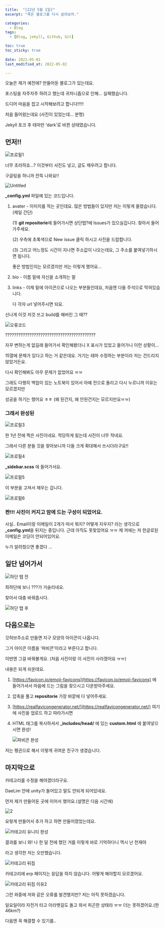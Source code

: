 ```yaml
---
title:  "[22년 5월 1일]"
excerpt: "죽은 블로그를 다시 살려보자."

categories:
  - Blog
tags:
  - [Blog, jekyll, Github, Git]

toc: true
toc_sticky: true
 
date: 2022-05-01
last_modified_at: 2022-05-02

---
```





오늘은 제가 예전에? 만들어둔 블로그가 있는데요.

포스팅을 자주자주 하려고 했는데 귀차니즘으로 인해... 실패했습니다.

드디어 마음을 잡고 시작해보려고 합니다!!!!!

처음 들어왔는데요 (사진이 있었는데... 분명)

Jekyll 포크 후 테마만 ‘dark’로 바뀐 상태였습니다.

## 먼저!!

![프로필1](https://user-images.githubusercontent.com/102167336/166250365-85987a33-24ba-4edd-8858-03ea5a228976.png)

너무 초라하죠...? 이것부터 사진도 넣고, 글도 채우려고 합니다.

구글링을 하니까 잔뜩 나와요!!

![Untitled](https://user-images.githubusercontent.com/102167336/166250548-a8c4cff9-d098-426b-82aa-683c5cb8428f.png)


**_config.yml** 파일에 있는 코드입니다.

1. avater - 이미지를 적는 곳인데요. 많은 방법들이 있지만 저는 이렇게 올렸습니다.(제일 간단)
    
    (1) **git repositorie**에 들어가시면 상단탭?에 Issues가 있으실겁니다. 찾아서 들어가주세요.
    
    (2) 우측에 초록색으로 New issue 클릭 하시고 사진을 드랍합니다.
    
    (3) 그리고 어느정도 시간이 지나면 주소값이 나오는데요, 그 주소를 붙여넣기하시면 됩니다. 
    
    좋은 방법인지는 모르겠지만 저는 이렇게 했어요... 
    
2. bio - 이름 밑에 자신을 소개하는 말
3. links - 이제 밑에 아이콘으로 나오는 부분들인데요, 처음엔 다들 주석으로 막혀있습니다.
    
    다 각자 url 넣어주시면 되요. 
    

신나게 이것 저것 쓰고 build를 해버린 그 때??

![오류코드](https://user-images.githubusercontent.com/102167336/166250709-b8392c19-16a6-485c-96a6-0b0e391ea774.png)

?????????????????????????????????????????

자꾸 변하는게 없길래 들어가서 확인해봤더니 X 표시가 있었고 들어가니 이런 상황이...

15열에 문제가 있다고 하는 거 같은데요. 거기는 테마 수정하는 부분이라 저는 건드리지 않았거든요.

다시 확인해봐도 아무 문제가 없었어요 ㅠㅠ

그래도 다행히 백업이 있는 노트북이 있어서 아예 전으로 돌리고 다시 누르니까 이유는 모르겠지만

성공을 하기는 했어요 ㅎㅎ (왜 된건지, 왜 안된건지는 모르지만요ㅠㅠ)

### 그래서 완성된

![프로필3](https://user-images.githubusercontent.com/102167336/166250754-ae76aa87-74b8-48e8-965d-f332058e0d8c.png)


한 1년 전에 찍은 사진이네요. 적당하게 됬는데 사진이 너무 작네요.

그래서 다른 분들 깃을 찾아보니까 다들 크게 확대해서 쓰시더라구요!!

![프로필4](https://user-images.githubusercontent.com/102167336/166250840-0e570bf4-24a2-4dd4-83bd-816ed74821f8.png)

 **_sidebar.scss** 에 들어가서요.

![프로필5](https://user-images.githubusercontent.com/102167336/166250849-b4f9fded-8de9-479c-86e9-3fa33e134850.png)

이 부분을 고쳐서 채우는 겁니다.

![프로필6](https://user-images.githubusercontent.com/102167336/166250860-55cc0c4c-2a64-4284-bdf6-98b17df21cbe.png)

### 짠!!! 사진이 커지고 맘에 드는 구성이 되었어요.

사실.. Email이랑 이메일이 2개가 떠서 뭐지? 어떻게 지우지? 라는 생각으로 **_config.yml**을 뒤지는 중입니다. 근데 아직도 못찾았어요 ㅠㅠ 제 꺼에는 저 한글로된 이메일은 코딩이 안되어있어요.

누가 알려줬으면 좋겠다 ... 

## 일단 넘어가서

![하단 탭 전](https://user-images.githubusercontent.com/102167336/166250885-2e90faa8-d23d-4d74-9d1a-a2eae00cc829.png)

최하단에 보니 ???가 거슬리네요.

찾아서 대충 바꿔줍시다. 

![하단 탭 후](https://user-images.githubusercontent.com/102167336/166250892-b9accf2d-16a0-4579-a4c9-67acb0eeec68.png)

## 다음으로는

깃허브주소로 만들면 지구 모양의 아이콘이 나옵니다.

그거 아이콘 이름을 ‘파비콘’이라고 부른다고 합니다. 

이번엔 그걸 바꿔볼게요. (처음 사진이랑 이 사진이 사라졌어요 ㅠㅠ)

내용은 되게 쉬운데요. 

1. [https://favicon.io/emoji-favicons](https://favicon.io/emoji-favicons) 에 들어가셔서 마음에 드는 그림을 찾으시고 다운받아주세요.
2. 압축을 풀고 **repositorie** 가장 바깥에 다 넣어주세요.
3. [https://realfavicongenerator.net/](https://realfavicongenerator.net/) 여기에 사진을 업로드 하고 따라가시면
4. HTML 태그를 복사하셔서 **_includes/head/** 에 있는 **custom.html** 에 붙여넣으시면 완성!
    
   ![파비콘 완성](https://user-images.githubusercontent.com/102167336/166250950-509c89ea-292a-44d4-92a0-0a6a6fe8b3ec.png)
    

저는 펭귄으로 해서 이렇게 귀여운 친구가 생겼습니다.

## 마지막으로

카테고리를 수정을 해야겠더라구요.

DaeLim 안에 unity가 들어있고 말도 안되게 되어있네요.

먼저 제가 만들어둔 곳에 이어서 했어요.(설명은 다음 시간에) 

![2](https://user-images.githubusercontent.com/102167336/166251103-7ab10cd2-e7da-4b16-9da9-e5f95b86467b.png)

요렇게 만들어서 추가 하고 하면 만들어졌었는데요.

![카테고리 유니티 완성](https://user-images.githubusercontent.com/102167336/166251138-ed377846-52ee-4a5d-bb5e-40512ace46c0.png)

결과를 보니 와! 나 한 달 전에 했던 거를 이렇게 바로 기억하다니 역시 난 천재야

라고 생각한 저는 오만했습니다. 

![카테고리 뒤짐](https://user-images.githubusercontent.com/102167336/166251147-789fbe0c-8d2c-402d-b486-4109d460a278.png)

카테고리에 erp 페이지는 응답을 하지 않습니다. 어떻게 해야할지 모르겠어요.

![카테고리 뒤짐 이유2](https://user-images.githubusercontent.com/102167336/166251629-8dd621d5-0a98-4793-ad14-9961901b1fb2.png)


그런 와중에 저와 같은 오류를 발견했지만? 저는 아직 못하겠습니다.

일요일이라 자전거 타고 아라뱃길도 돌고 와서 피곤한 상태라 ㅠㅠ 더는 못하겠어요.(한 46km?)

다음엔 꼭 해결할 수 있기를..
